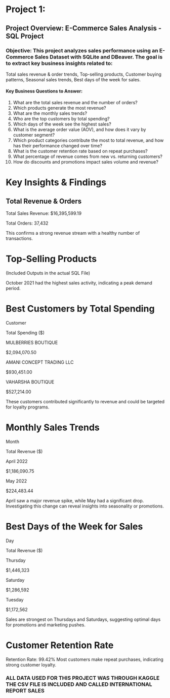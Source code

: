 # Project 1:
 ## Project Overview: E-Commerce Sales Analysis - SQL Project
 ### Objective: This project analyzes sales performance using an E-Commerce Sales Dataset with SQLite and DBeaver. The goal is to extract key business insights related to:
Total sales revenue & order trends,
Top-selling products,
Customer buying patterns,
Seasonal sales trends,
Best days of the week for sales.

#### Key Business Questions to Answer:
1) What are the total sales revenue and the number of orders?
2) Which products generate the most revenue?
3) What are the monthly sales trends?
4) Who are the top customers by total spending?
5) Which days of the week see the highest sales?
6) What is the average order value (AOV), and how does it vary by customer segment?
7) Which product categories contribute the most to total revenue, and how has their performance changed over time?
8) What is the customer retention rate based on repeat purchases?
9) What percentage of revenue comes from new vs. returning customers?
10) How do discounts and promotions impact sales volume and revenue?

# Key Insights & Findings

## Total Revenue & Orders

Total Sales Revenue: $16,395,599.19

Total Orders: 37,432

This confirms a strong revenue stream with a healthy number of transactions.

# Top-Selling Products

(Included Outputs in the actual SQL File)

October 2021 had the highest sales activity, indicating a peak demand period.

# Best Customers by Total Spending

Customer

Total Spending ($)

MULBERRIES BOUTIQUE

$2,094,070.50

AMANI CONCEPT TRADING LLC

$930,451.00

VAHARSHA BOUTIQUE

$527,214.00

 These customers contributed significantly to revenue and could be targeted for loyalty programs.

# Monthly Sales Trends

Month

Total Revenue ($)

April 2022

$1,186,090.75

May 2022

$224,483.44

April saw a major revenue spike, while May had a significant drop. Investigating this change can reveal insights into seasonality or promotions.

# Best Days of the Week for Sales

Day

Total Revenue ($)

Thursday

$1,446,323

Saturday

$1,286,592

Tuesday

$1,172,562

Sales are strongest on Thursdays and Saturdays, suggesting optimal days for promotions and marketing pushes.

# Customer Retention Rate

Retention Rate: 99.42%
Most customers make repeat purchases, indicating strong customer loyalty.

### ALL DATA USED FOR THIS PROJECT WAS THROUGH KAGGLE THE CSV FILE IS INCLUDED AND CALLED INTERNATIONAL REPORT SALES
